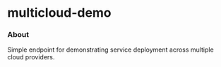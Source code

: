 multicloud-demo
======================

### About

Simple endpoint for demonstrating service deployment across multiple cloud providers.
